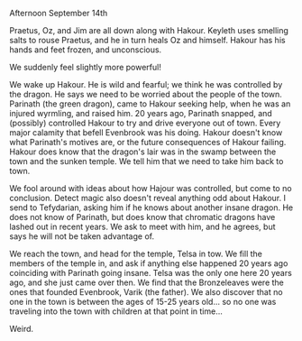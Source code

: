 Afternoon September 14th

Praetus, Oz, and Jim are all down along with Hakour. Keyleth uses smelling salts to rouse Praetus, and he in turn heals Oz and himself. Hakour has his hands and feet frozen, and unconscious.

We suddenly feel slightly more powerful!

We wake up Hakour. He is wild and fearful; we think he was controlled by the dragon. He says we need to be worried about the people of the town. Parinath (the green dragon), came to Hakour seeking help, when he was an injured wyrmling, and raised him. 20 years ago, Parinath snapped, and (possibly) controlled Hakour to try and drive everyone out of town. Every major calamity that befell Evenbrook was his doing. Hakour doesn't know what Parinath's motives are, or the future consequences of Hakour failing. Hakour does know that the dragon's lair was in the swamp between the town and the sunken temple. We tell him that we need to take him back to town.

We fool around with ideas about how Hajour was controlled, but come to no conclusion. Detect magic also doesn't reveal anything odd about Hakour. I send to Tefydarian, asking him if he knows about another insane dragon. He does not know of Parinath, but does know that chromatic dragons have lashed out in recent years. We ask to meet with him, and he agrees, but says he will not be taken advantage of.

We reach the town, and head for the temple, Telsa in tow. We fill the members of the temple in, and ask if anything else happened 20 years ago coinciding with Parinath going insane. Telsa was the only one here 20 years ago, and she just came over then. We find that the Bronzeleaves were the ones that founded Evenbrook, Varik (the father). We also discover that no one in the town is between the ages of 15-25 years old... so no one was traveling into the town with children at that point in time...

Weird.
